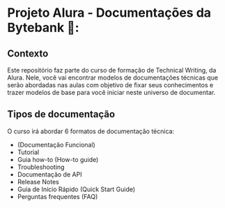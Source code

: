# Projeto Alura - Documentações da Bytebank 🏦:

## Contexto
Este repositório faz parte do curso de formação de Technical Writing, da Alura. Nele, você vai encontrar modelos de documentações técnicas que serão abordadas nas aulas com objetivo de fixar seus conhecimentos e trazer modelos de base para você iniciar neste universo de documentar.

## Tipos de documentação
O curso irá abordar 6 formatos de documentação técnica:

- (Documentação Funcional) 
- Tutorial
- Guia how-to (How-to guide)
- Troubleshooting
- Documentação de API
- Release Notes
- Guia de Início Rápido (Quick Start Guide)
- Perguntas frequentes (FAQ)
